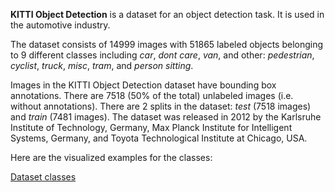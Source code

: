 **KITTI Object Detection** is a dataset for an object detection task. It is used in the automotive industry. 

The dataset consists of 14999 images with 51865 labeled objects belonging to 9 different classes including *car*, *dont care*, *van*, and other: *pedestrian*, *cyclist*, *truck*, *misc*, *tram*, and *person sitting*.

Images in the KITTI Object Detection dataset have bounding box annotations. There are 7518 (50% of the total) unlabeled images (i.e. without annotations). There are 2 splits in the dataset: *test* (7518 images) and *train* (7481 images). The dataset was released in 2012 by the Karlsruhe Institute of Technology, Germany, Max Planck Institute for Intelligent Systems, Germany, and Toyota Technological Institute at Chicago, USA.

Here are the visualized examples for the classes:

[Dataset classes](https://github.com/dataset-ninja/kitti-object-detection/raw/main/visualizations/classes_preview.webm)
